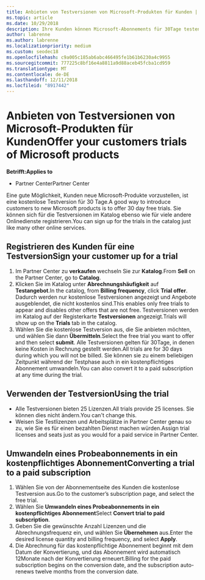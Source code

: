 ```yaml
---
title: Anbieten von Testversionen von Microsoft-Produkten für Kunden | Partner Center
ms.topic: article
ms.date: 10/29/2018
description: Ihre Kunden können Microsoft-Abonnements für 30Tage testen. Sie können die Testversionen im Katalog ebenso wie viele andere Onlinedienste registrieren.
author: labrenne
ms.author: labrenne
ms.localizationpriority: medium
ms.custom: seodec18
ms.openlocfilehash: c9a005c185ab6abc466495fe1b61b6230a4c9955
ms.sourcegitcommit: 777225c8bf16e4a8811a9d88aceb45fcba1cd959
ms.translationtype: MT
ms.contentlocale: de-DE
ms.lasthandoff: 12/11/2018
ms.locfileid: "8917442"
---
```

# <a name="offer-your-customers-trials-of-microsoft-products"></a><span data-ttu-id="2e66a-104">Anbieten von Testversionen von Microsoft-Produkten für Kunden</span><span class="sxs-lookup"><span data-stu-id="2e66a-104">Offer your customers trials of Microsoft products</span></span>

**<span data-ttu-id="2e66a-105">Betrifft:</span><span class="sxs-lookup"><span data-stu-id="2e66a-105">Applies to</span></span>**

-  <span data-ttu-id="2e66a-106">Partner Center</span><span class="sxs-lookup"><span data-stu-id="2e66a-106">Partner Center</span></span>

<span data-ttu-id="2e66a-107">Eine gute Möglichkeit, Kunden neue Microsoft-Produkte vorzustellen, ist eine kostenlose Testversion für 30 Tage.</span><span class="sxs-lookup"><span data-stu-id="2e66a-107">A good way to introduce customers to new Microsoft products is to offer 30 day free trials.</span></span> <span data-ttu-id="2e66a-108">Sie können sich für die Testversionen im Katalog ebenso wie für viele andere Onlinedienste registrieren.</span><span class="sxs-lookup"><span data-stu-id="2e66a-108">You can sign up for the trials in the catalog just like many other online services.</span></span>  

## <a name="sign-your-customer-up-for-a-trial"></a><span data-ttu-id="2e66a-109">Registrieren des Kunden für eine Testversion</span><span class="sxs-lookup"><span data-stu-id="2e66a-109">Sign your customer up for a trial</span></span>

1.  <span data-ttu-id="2e66a-110">Im Partner Center zu **verkaufen** wechseln Sie zur **Katalog**.</span><span class="sxs-lookup"><span data-stu-id="2e66a-110">From **Sell** on the Partner Center, go to **Catalog**.</span></span> 
2.  <span data-ttu-id="2e66a-111">Klicken Sie im Katalog unter **Abrechnungshäufigkeit** auf **Testangebot**.</span><span class="sxs-lookup"><span data-stu-id="2e66a-111">In the catalog, from **Billing frequency**, click **Trial offer**.</span></span> <span data-ttu-id="2e66a-112">Dadurch werden nur kostenlose Testversionen angezeigt und Angebote ausgeblendet, die nicht kostenlos sind.</span><span class="sxs-lookup"><span data-stu-id="2e66a-112">This enables only free trials to appear and disables other offers that are not free.</span></span> <span data-ttu-id="2e66a-113">Testversionen werden im Katalog auf der Registerkarte **Testversionen** angezeigt.</span><span class="sxs-lookup"><span data-stu-id="2e66a-113">Trials will show up on the **Trials** tab in the catalog.</span></span>
3.  <span data-ttu-id="2e66a-114">Wählen Sie die kostenlose Testversion aus, die Sie anbieten möchten, und wählen Sie dann **Übermitteln**.</span><span class="sxs-lookup"><span data-stu-id="2e66a-114">Select the free trial you want to offer and then select **submit**.</span></span> <span data-ttu-id="2e66a-115">Alle Testversionen gelten für 30Tage, in denen keine Kosten in Rechnung gestellt werden.</span><span class="sxs-lookup"><span data-stu-id="2e66a-115">All trials are for 30 days during which you will not be billed.</span></span> <span data-ttu-id="2e66a-116">Sie können sie zu einem beliebigen Zeitpunkt während der Testphase auch in ein kostenpflichtiges Abonnement umwandeln.</span><span class="sxs-lookup"><span data-stu-id="2e66a-116">You can also convert it to a paid subscription at any time during the trial.</span></span>

## <a name="using-the-trial"></a><span data-ttu-id="2e66a-117">Verwenden der Testversion</span><span class="sxs-lookup"><span data-stu-id="2e66a-117">Using the trial</span></span>

- <span data-ttu-id="2e66a-118">Alle Testversionen bieten 25 Lizenzen.</span><span class="sxs-lookup"><span data-stu-id="2e66a-118">All trials provide 25 licenses.</span></span> <span data-ttu-id="2e66a-119">Sie können dies nicht ändern.</span><span class="sxs-lookup"><span data-stu-id="2e66a-119">You can't change this.</span></span>
- <span data-ttu-id="2e66a-120">Weisen Sie Testlizenzen und Arbeitsplätze in Partner Center genau so zu, wie Sie es für einen bezahlten Dienst machen würden.</span><span class="sxs-lookup"><span data-stu-id="2e66a-120">Assign trial licenses and seats just as you would for a paid service in Partner Center.</span></span>

## <a name="converting-a-trial-to-a-paid-subscription"></a><span data-ttu-id="2e66a-121">Umwandeln eines Probeabonnements in ein kostenpflichtiges Abonnement</span><span class="sxs-lookup"><span data-stu-id="2e66a-121">Converting a trial to a paid subscription</span></span>

1.  <span data-ttu-id="2e66a-122">Wählen Sie von der Abonnementseite des Kunden die kostenlose Testversion aus.</span><span class="sxs-lookup"><span data-stu-id="2e66a-122">Go to the customer’s subscription page, and select the free trial.</span></span>
2.  <span data-ttu-id="2e66a-123">Wählen Sie **Umwandeln eines Probeabonnements in ein kostenpflichtiges Abonnement**</span><span class="sxs-lookup"><span data-stu-id="2e66a-123">Select **Convert trial to paid subscription**.</span></span>
3.  <span data-ttu-id="2e66a-124">Geben Sie die gewünschte Anzahl Lizenzen und die Abrechnungsfrequenz ein, und wählen Sie **Übernehmen** aus.</span><span class="sxs-lookup"><span data-stu-id="2e66a-124">Enter the desired license quantity and billing frequency, and select **Apply**.</span></span>
4.  <span data-ttu-id="2e66a-125">Die Abrechnung für das kostenpflichtige Abonnement beginnt mit dem Datum der Konvertierung, und das Abonnement wird automatisch 12Monate nach der Konvertierung erneuert.</span><span class="sxs-lookup"><span data-stu-id="2e66a-125">Billing for the paid subscription begins on the conversion date, and the subscription auto-renews twelve months from the conversion date.</span></span> 

